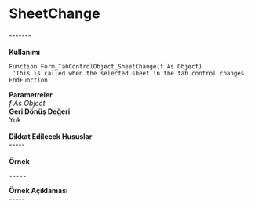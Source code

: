 # SheetChange

\-------\
\
**Kullanımı**

```
Function Form_TabControlObject_SheetChange(f As Object)
 'This is called when the selected sheet in the tab control changes.
EndFunction
```

**Parametreler**\
_f As Object_\
**Geri Dönüş Değeri**\
Yok\
\
**Dikkat Edilecek Hususlar**\
\-----\
\
**Örnek**

```
-----
```

**Örnek Açıklaması**\
\-----
